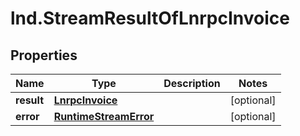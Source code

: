 # lnd.StreamResultOfLnrpcInvoice

## Properties

Name | Type | Description | Notes
------------ | ------------- | ------------- | -------------
**result** | [**LnrpcInvoice**](LnrpcInvoice.md) |  | [optional] 
**error** | [**RuntimeStreamError**](RuntimeStreamError.md) |  | [optional] 


